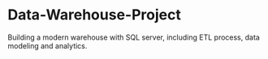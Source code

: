 # Data-Warehouse-Project
Building a modern warehouse with SQL server, including ETL process, data modeling and analytics.
